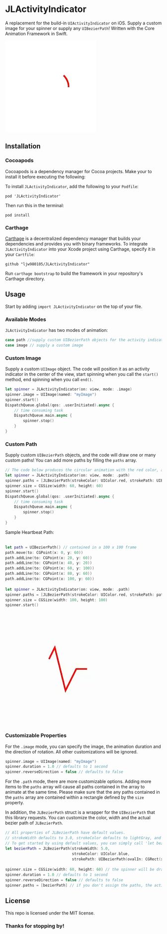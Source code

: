 # JLActivityIndicator

A replacement for the build-in `UIActivityIndicator` on iOS. Supply a custom image for your spinner or supply any `UIBezierPath`! Written with the Core Animation Framework in Swift.

![](https://raw.githubusercontent.com/ljw980105/JLActivityIndicator/master/Demos/Circle.gif)

## Installation

### Cocoapods

Cocoapods is a dependency manager for Cocoa projects. Make your to install it before executing the following:

To install `JLActivityIndicator`, add the following to your `Podfile`:

```shell  
pod 'JLActivityIndicator'
```
Then run this in the terminal:
```shell  
pod install
```

### Carthage

[Carthage](https://github.com/Carthage/Carthage) is a decentralized dependency manager that builds your dependencies and provides you with binary frameworks. To integrate `JLActivityIndicator` into your Xcode project using Carthage, specify it in your `Cartfile`:

```shell
github "ljw980105/JLActivityIndicator"
```

Run `carthage bootstrap` to build the framework in your repository's Carthage directory.

## Usage

Start by adding `import JLActivityIndicator` on the top of your file.

### Available Modes

`JLActivityIndicator` has two modes of animation: 

```swift
case path //supply custom UIBezierPath objects for the activity indicator
case image // supply a custom image
```

### Custom Image

Supply a custom `UIImage` object. The code will position it as an activity indicator in the center of the view, start spinning when you call the  `start()` method, end spinning when you call  `end()`.

```swift
let spinner = JLActivityIndicator(on: view, mode: .image)
spinner.image = UIImage(named: "myImage")
spinner.start()
DispatchQueue.global(qos: .userInitiated).async {
    // time consuming task
    DispatchQueue.main.async {
        spinner.stop()
    }
}
```

### Custom Path

Supply custom  `UIBezierPath` objects, and the code will draw one or many custom paths!  You can add more paths by filling the `paths` array.

```swift
// The code below produces the circular animation with the red color, as shown in the beginning.
let spinner = JLActivityIndicator(on: view, mode: .path)
spinner.paths = [JLBezierPath(strokeColor: UIColor.red, strokePath: UIBezierPath(ovalIn: CGRect(x: 0, y: 0, width: 60, height: 60)))],
spinner.size = CGSize(width: 60, height: 60)
spinner.start()
DispatchQueue.global(qos: .userInitiated).async {
    // time consuming task
    DispatchQueue.main.async {
        spinner.stop()
    }
}
```
Sample Heartbeat Path: 

```swift 

let path = UIBezierPath() // contained in a 100 x 100 frame
path.move(to: CGPoint(x: 0, y: 60))
path.addLine(to: CGPoint(x: 20, y: 60))
path.addLine(to: CGPoint(x: 40, y: 20))
path.addLine(to: CGPoint(x: 60, y: 100))
path.addLine(to: CGPoint(x: 80, y: 60))
path.addLine(to: CGPoint(x: 100, y: 60))

let spinner = JLActivityIndicator(on: view, mode: .path)
spinner.paths = [JLBezierPath(strokeColor: UIColor.red, strokePath: path)]
spinner.size = CGSize(width: 100, height: 100)
spinner.start()
```
![](https://raw.githubusercontent.com/ljw980105/JLActivityIndicator/master/Demos/Heartbeat.gif)


### Customizable Properties

For the `.image` mode, you can specify the image, the animation duration and the direction of rotation. All other customizations will be ignored.
```swift
spinner.image = UIImage(named: "myImage")
spinner.duration = 1.0 // defaults to 1 second
spinner.reverseDirection = false // defaults to false
```
For the `.path` mode, there are more customizable options. Adding more items to the `paths` array will cause all paths contained in the array to animate at the same time. Please make sure that the any paths contained in the `paths` array are contained within a rectangle defined by the  `size` property. 

In addition, the `JLBezierPath` struct is a wrapper for the `UIBezierPath` that this library requests. You can customize the color, width and the actual bezier path of `JLBezierPath`.

```swift 
// All properties of JLBezierPath have default values. 
// strokeWidth defaults to 3.0, strokeColor defaults to lightGray, and the default path is a 60x60 circle.
// To get started by using default values, you can simply call 'let bezierPath = JLBezierPath()'.
let bezierPath = JLBezierPath(strokeWidth: 5.0, 
                              strokeColor: UIColor.blue, 
                              strokePath: UIBezierPath(ovalIn: CGRect(x: 0, y: 0, width: 40, height: 40)))

spinner.size = CGSize(width: 60, height: 60) // the spinner will be drawn in a rectangle defined by this property. Defaults to 60x60
spinner.duration = 1.0 // defaults to 1 second
spinner.reverseDirection = false // defaults to false
spinner.paths = [bezierPath] // if you don't assign the paths, the activity indicator's path will default to a 60 x 60 gray circle w/ a stroke width of 3.0 
```
## License
This repo is licensed under the MIT license. 

### Thanks for stopping by!


